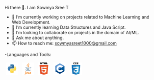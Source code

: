  Hi there 👋. I am Sowmya Sree T

<!--
**SowmyaSreeT/SowmyaSreeT** is a ✨ _special_ ✨ repository because its `README.md` (this file) appears on your GitHub profile.
A passionate developer!
Here are some ideas to get you started:
-->
- 🔭 I’m currently working on projects related to Machine Learning and Web Development.
- 🌱 I’m currently learning Data Structures and Java Script.
- 👯 I’m looking to collaborate on projects in the domain of AI/ML.
- 💬 Ask me about anything.
- 📫 How to reach me: sowmyasreet1000@gmail.com

-Languages and Tools:
<p>
<img src="https://raw.githubusercontent.com/github/explore/80688e429a7d4ef2fca1e82350fe8e3517d3494d/topics/python/python.png" alt="Python" height="40" style="vertical-align:top; margin:4px">
<img src="https://raw.githubusercontent.com/github/explore/80688e429a7d4ef2fca1e82350fe8e3517d3494d/topics/java/java.png" alt="Java" height="40" style="vertical-align:top; margin:4px">
<img src="https://raw.githubusercontent.com/github/explore/80688e429a7d4ef2fca1e82350fe8e3517d3494d/topics/html/html.png" alt="HTML" height="40" style="vertical-align:top; margin:4px">
<img src="https://raw.githubusercontent.com/github/explore/80688e429a7d4ef2fca1e82350fe8e3517d3494d/topics/C/C.png" alt="C" height="40" style="vertical-align:top; margin:4px">
<img src="https://raw.githubusercontent.com/github/explore/80688e429a7d4ef2fca1e82350fe8e3517d3494d/topics/CSS/CSS.png" alt="CSS" height="40" style="vertical-align:top; margin:4px">
</p>

